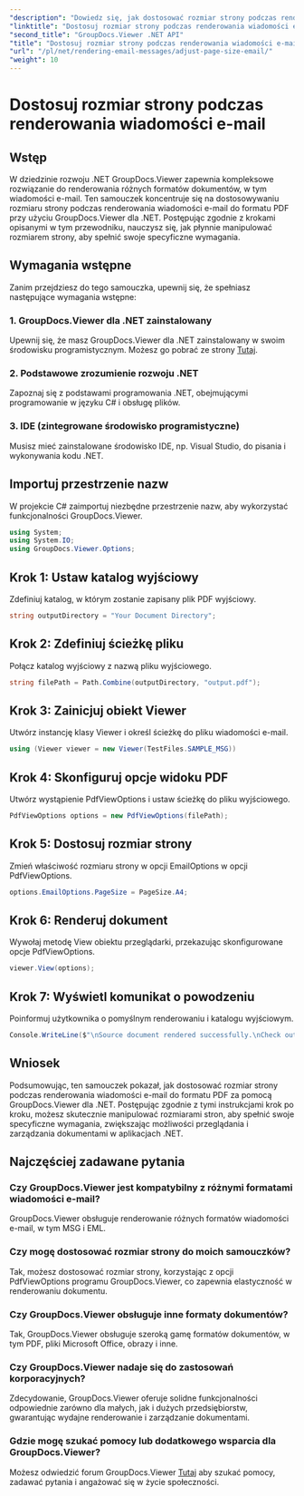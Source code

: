 ```yaml
---
"description": "Dowiedz się, jak dostosować rozmiar strony podczas renderowania wiadomości e-mail do formatu PDF za pomocą GroupDocs.Viewer dla platformy .NET. Zwiększ wydajność przeglądania dokumentów."
"linktitle": "Dostosuj rozmiar strony podczas renderowania wiadomości e-mail"
"second_title": "GroupDocs.Viewer .NET API"
"title": "Dostosuj rozmiar strony podczas renderowania wiadomości e-mail"
"url": "/pl/net/rendering-email-messages/adjust-page-size-email/"
"weight": 10
---
```


# Dostosuj rozmiar strony podczas renderowania wiadomości e-mail

## Wstęp
W dziedzinie rozwoju .NET GroupDocs.Viewer zapewnia kompleksowe rozwiązanie do renderowania różnych formatów dokumentów, w tym wiadomości e-mail. Ten samouczek koncentruje się na dostosowywaniu rozmiaru strony podczas renderowania wiadomości e-mail do formatu PDF przy użyciu GroupDocs.Viewer dla .NET. Postępując zgodnie z krokami opisanymi w tym przewodniku, nauczysz się, jak płynnie manipulować rozmiarem strony, aby spełnić swoje specyficzne wymagania.
## Wymagania wstępne
Zanim przejdziesz do tego samouczka, upewnij się, że spełniasz następujące wymagania wstępne:
### 1. GroupDocs.Viewer dla .NET zainstalowany
Upewnij się, że masz GroupDocs.Viewer dla .NET zainstalowany w swoim środowisku programistycznym. Możesz go pobrać ze strony [Tutaj](https://releases.groupdocs.com/viewer/net/).
### 2. Podstawowe zrozumienie rozwoju .NET
Zapoznaj się z podstawami programowania .NET, obejmującymi programowanie w języku C# i obsługę plików.
### 3. IDE (zintegrowane środowisko programistyczne)
Musisz mieć zainstalowane środowisko IDE, np. Visual Studio, do pisania i wykonywania kodu .NET.

## Importuj przestrzenie nazw
W projekcie C# zaimportuj niezbędne przestrzenie nazw, aby wykorzystać funkcjonalności GroupDocs.Viewer.

```csharp
using System;
using System.IO;
using GroupDocs.Viewer.Options;
```

## Krok 1: Ustaw katalog wyjściowy
Zdefiniuj katalog, w którym zostanie zapisany plik PDF wyjściowy.
```csharp
string outputDirectory = "Your Document Directory";
```
## Krok 2: Zdefiniuj ścieżkę pliku
Połącz katalog wyjściowy z nazwą pliku wyjściowego.
```csharp
string filePath = Path.Combine(outputDirectory, "output.pdf");
```
## Krok 3: Zainicjuj obiekt Viewer
Utwórz instancję klasy Viewer i określ ścieżkę do pliku wiadomości e-mail.
```csharp
using (Viewer viewer = new Viewer(TestFiles.SAMPLE_MSG))
```
## Krok 4: Skonfiguruj opcje widoku PDF
Utwórz wystąpienie PdfViewOptions i ustaw ścieżkę do pliku wyjściowego.
```csharp
PdfViewOptions options = new PdfViewOptions(filePath);
```
## Krok 5: Dostosuj rozmiar strony
Zmień właściwość rozmiaru strony w opcji EmailOptions w opcji PdfViewOptions.
```csharp
options.EmailOptions.PageSize = PageSize.A4;
```
## Krok 6: Renderuj dokument
Wywołaj metodę View obiektu przeglądarki, przekazując skonfigurowane opcje PdfViewOptions.
```csharp
viewer.View(options);
```
## Krok 7: Wyświetl komunikat o powodzeniu
Poinformuj użytkownika o pomyślnym renderowaniu i katalogu wyjściowym.
```csharp
Console.WriteLine($"\nSource document rendered successfully.\nCheck output in {outputDirectory}.");
```

## Wniosek
Podsumowując, ten samouczek pokazał, jak dostosować rozmiar strony podczas renderowania wiadomości e-mail do formatu PDF za pomocą GroupDocs.Viewer dla .NET. Postępując zgodnie z tymi instrukcjami krok po kroku, możesz skutecznie manipulować rozmiarami stron, aby spełnić swoje specyficzne wymagania, zwiększając możliwości przeglądania i zarządzania dokumentami w aplikacjach .NET.
## Najczęściej zadawane pytania
### Czy GroupDocs.Viewer jest kompatybilny z różnymi formatami wiadomości e-mail?
GroupDocs.Viewer obsługuje renderowanie różnych formatów wiadomości e-mail, w tym MSG i EML.
### Czy mogę dostosować rozmiar strony do moich samouczków?
Tak, możesz dostosować rozmiar strony, korzystając z opcji PdfViewOptions programu GroupDocs.Viewer, co zapewnia elastyczność w renderowaniu dokumentu.
### Czy GroupDocs.Viewer obsługuje inne formaty dokumentów?
Tak, GroupDocs.Viewer obsługuje szeroką gamę formatów dokumentów, w tym PDF, pliki Microsoft Office, obrazy i inne.
### Czy GroupDocs.Viewer nadaje się do zastosowań korporacyjnych?
Zdecydowanie, GroupDocs.Viewer oferuje solidne funkcjonalności odpowiednie zarówno dla małych, jak i dużych przedsiębiorstw, gwarantując wydajne renderowanie i zarządzanie dokumentami.
### Gdzie mogę szukać pomocy lub dodatkowego wsparcia dla GroupDocs.Viewer?
Możesz odwiedzić forum GroupDocs.Viewer [Tutaj](https://forum.groupdocs.com/c/viewer/9) aby szukać pomocy, zadawać pytania i angażować się w życie społeczności.